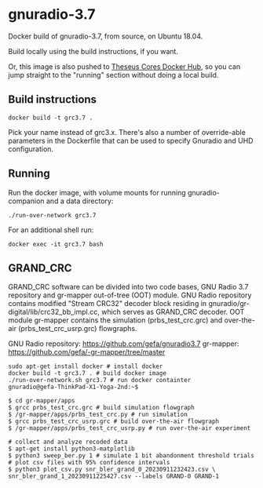 # gnuradio-3.7

Docker build of gnuradio-3.7, from source, on Ubuntu 18.04.

Build locally using the build instructions, if you want.

Or, this image is also pushed to [Theseus Cores Docker Hub](https://hub.docker.com/r/theseuscores/gnuradio),
so you can jump straight to the "running" section without doing a local build.


## Build instructions

`docker build -t grc3.7 .`

Pick your name instead of grc3.x. There's also a number of override-able parameters in the Dockerfile that
can be used to specify Gnuradio and UHD configuration.

## Running

Run the docker image, with volume mounts for running gnuradio-companion
and a data directory:

```
./run-over-network grc3.7
```

For an additional shell run:

```
docker exec -it grc3.7 bash
```

## GRAND_CRC
GRAND_CRC software can be divided into two code bases, GNU Radio 3.7 repository and gr-mapper out-of-tree (OOT) module.
GNU Radio repository contains modified "Stream CRC32" decoder block residing in 
gnuradio/gr-digital/lib/crc32_bb_impl.cc, which serves as GRAND_CRC decoder.
OOT module gr-mapper contains the simulation (prbs_test_crc.grc) and over-the-air (prbs_test_crc_usrp.grc) flowgraphs.

GNU Radio repository: https://github.com/gefa/gnuradio3.7
gr-mapper: https://github.com/gefa/-gr-mapper/tree/master

```
sudo apt-get install docker # install docker
docker build -t grc3.7 . # build docker image
./run-over-network.sh grc3.7 # run docker containter
gnuradio@gefa-ThinkPad-X1-Yoga-2nd:~$

$ cd gr-mapper/apps
$ grcc prbs_test_crc.grc # build simulation flowgraph
$ /gr-mapper/apps/prbs_test_crc.py # run simulation
$ grcc prbs_test_crc_usrp.grc # build over-the-air flowgraph
$ /gr-mapper/apps/prbs_test_crc_usrp.py # run over-the-air experiment

# collect and analyze recoded data
$ apt-get install python3-matplotlib
$ python3 sweep_ber.py 1 # simulate 1 bit abandonment threshold trials
# plot csv files with 95% confidence intervals
$ python3 plot_csv.py snr_bler_grand_0_20230911232423.csv \
snr_bler_grand_1_20230911225427.csv --labels GRAND-0 GRAND-1
```

